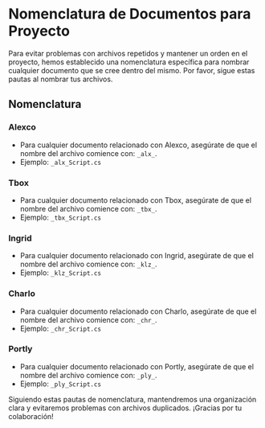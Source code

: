 # Nomenclatura de Documentos para Proyecto

Para evitar problemas con archivos repetidos y mantener un orden en el proyecto, hemos establecido una nomenclatura específica para nombrar cualquier documento que se cree dentro del mismo. Por favor, sigue estas pautas al nombrar tus archivos.

## Nomenclatura

### Alexco
- Para cualquier documento relacionado con Alexco, asegúrate de que el nombre del archivo comience con: `_alx_`.
- Ejemplo: `_alx_Script.cs`

### Tbox
- Para cualquier documento relacionado con Tbox, asegúrate de que el nombre del archivo comience con: `_tbx_`.
- Ejemplo: `_tbx_Script.cs`

### Ingrid
- Para cualquier documento relacionado con Ingrid, asegúrate de que el nombre del archivo comience con: `_klz_`.
- Ejemplo: `_klz_Script.cs`

### Charlo
- Para cualquier documento relacionado con Charlo, asegúrate de que el nombre del archivo comience con: `_chr_`.
- Ejemplo: `_chr_Script.cs`

### Portly
- Para cualquier documento relacionado con Portly, asegúrate de que el nombre del archivo comience con: `_ply_`.
- Ejemplo: `_ply_Script.cs`

Siguiendo estas pautas de nomenclatura, mantendremos una organización clara y evitaremos problemas con archivos duplicados. ¡Gracias por tu colaboración!
